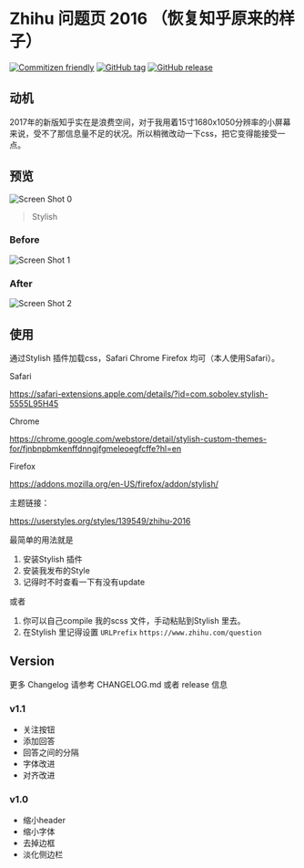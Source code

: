 # Zhihu 问题页 2016 （恢复知乎原来的样子）

[![Commitizen friendly](https://img.shields.io/badge/commitizen-friendly-brightgreen.svg)](http://commitizen.github.io/cz-cli/)
[![GitHub tag](https://img.shields.io/github/tag/strongloop/express.svg)](https://github.com/winddweb/zhihu-css)
[![GitHub release](https://img.shields.io/github/release/qubyte/rubidium.svg)](https://github.com/winddweb/zhihu-css)

## 动机

2017年的新版知乎实在是浪费空间，对于我用着15寸1680x1050分辨率的小屏幕来说，受不了那信息量不足的状况。所以稍微改动一下css，把它变得能接受一点。

## 预览

![Screen Shot 0](https://cloud.githubusercontent.com/assets/1504159/24578621/df7ff9fa-1698-11e7-8feb-a6d01d89f669.png)
> Stylish

### Before
![Screen Shot 1](https://cloud.githubusercontent.com/assets/1504159/24578622/e2717e4a-1698-11e7-9a39-cd595a2b2b5d.png)

### After
![Screen Shot 2](https://cloud.githubusercontent.com/assets/1504159/24578624/e534333e-1698-11e7-9550-d8ee4b32aeaa.png)

## 使用

通过Stylish 插件加载css，Safari Chrome Firefox 均可（本人使用Safari）。

Safari

https://safari-extensions.apple.com/details/?id=com.sobolev.stylish-5555L95H45

Chrome

https://chrome.google.com/webstore/detail/stylish-custom-themes-for/fjnbnpbmkenffdnngjfgmeleoegfcffe?hl=en

Firefox

https://addons.mozilla.org/en-US/firefox/addon/stylish/

主题链接：

https://userstyles.org/styles/139549/zhihu-2016


最简单的用法就是

1. 安装Stylish 插件
2. 安装我发布的Style
3. 记得时不时查看一下有没有update

或者

1. 你可以自己compile 我的scss 文件，手动粘贴到Stylish 里去。
2. 在Stylish 里记得设置 `URLPrefix`  `https://www.zhihu.com/question`

## Version

更多 Changelog 请参考 CHANGELOG.md 或者 release 信息

### v1.1
* 关注按钮
* 添加回答
* 回答之间的分隔
* 字体改进
* 对齐改进

### v1.0

* 缩小header
* 缩小字体
* 去掉边框
* 淡化侧边栏



